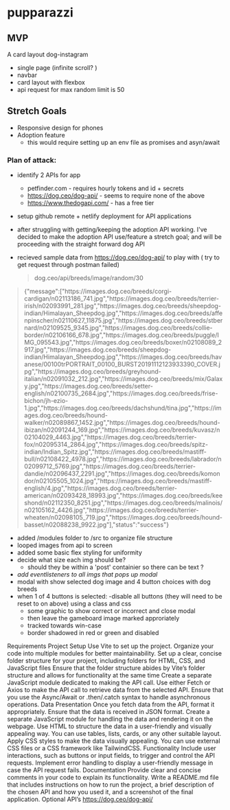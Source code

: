 # pupparazzi

## MVP

A card layout dog-instagram

- single page (infinite scroll? )
- navbar
- card layout with flexbox
- api request for max random limit is 50

## Stretch Goals

- Responsive design for phones
- Adoption feature
  - this would require setting up an env file as promises and asyn/await

### Plan of attack:

- identify 2 APIs for app

  - petfinder.com - requires hourly tokens and id + secrets
  - https://dog.ceo/dog-api/ - seems to require none of the above
  - https://www.thedogapi.com/ - has a free tier

- setup github remote + netlify deployment for API applications
- after struggling with getting/keeping the adoption API working. I've decided to make the adoption API use/feature a stretch goal; and will be proceeding with the straight forward dog API
- recieved sample data from https://dog.ceo/dog-api/ to play with ( try to get request through postman failed)
  > dog.ceo/api/breeds/image/random/30

> {"message":["https:\/\/images.dog.ceo\/breeds\/corgi-cardigan\/n02113186_741.jpg","https:\/\/images.dog.ceo\/breeds\/terrier-irish\/n02093991_281.jpg","https:\/\/images.dog.ceo\/breeds\/sheepdog-indian\/Himalayan_Sheepdog.jpg","https:\/\/images.dog.ceo\/breeds\/affenpinscher\/n02110627_11875.jpg","https:\/\/images.dog.ceo\/breeds\/stbernard\/n02109525_9345.jpg","https:\/\/images.dog.ceo\/breeds\/collie-border\/n02106166_678.jpg","https:\/\/images.dog.ceo\/breeds\/puggle\/IMG_095543.jpg","https:\/\/images.dog.ceo\/breeds\/boxer\/n02108089_2917.jpg","https:\/\/images.dog.ceo\/breeds\/sheepdog-indian\/Himalayan_Sheepdog.jpg","https:\/\/images.dog.ceo\/breeds\/havanese\/00100trPORTRAIT_00100_BURST20191112123933390_COVER.jpg","https:\/\/images.dog.ceo\/breeds\/greyhound-italian\/n02091032_212.jpg","https:\/\/images.dog.ceo\/breeds\/mix\/Galaxy.jpg","https:\/\/images.dog.ceo\/breeds\/setter-english\/n02100735_2684.jpg","https:\/\/images.dog.ceo\/breeds\/frise-bichon\/jh-ezio-1.jpg","https:\/\/images.dog.ceo\/breeds\/dachshund\/tina.jpg","https:\/\/images.dog.ceo\/breeds\/hound-walker\/n02089867_1452.jpg","https:\/\/images.dog.ceo\/breeds\/hound-ibizan\/n02091244_169.jpg","https:\/\/images.dog.ceo\/breeds\/kuvasz\/n02104029_4463.jpg","https:\/\/images.dog.ceo\/breeds\/terrier-fox\/n02095314_2864.jpg","https:\/\/images.dog.ceo\/breeds\/spitz-indian\/Indian_Spitz.jpg","https:\/\/images.dog.ceo\/breeds\/mastiff-bull\/n02108422_4978.jpg","https:\/\/images.dog.ceo\/breeds\/labrador\/n02099712_5769.jpg","https:\/\/images.dog.ceo\/breeds\/terrier-dandie\/n02096437_2291.jpg","https:\/\/images.dog.ceo\/breeds\/komondor\/n02105505_1024.jpg","https:\/\/images.dog.ceo\/breeds\/mastiff-english\/4.jpg","https:\/\/images.dog.ceo\/breeds\/terrier-american\/n02093428_18993.jpg","https:\/\/images.dog.ceo\/breeds\/keeshond\/n02112350_8251.jpg","https:\/\/images.dog.ceo\/breeds\/malinois\/n02105162_4426.jpg","https:\/\/images.dog.ceo\/breeds\/terrier-wheaten\/n02098105_719.jpg","https:\/\/images.dog.ceo\/breeds\/hound-basset\/n02088238_9922.jpg"],"status":"success"}

- added /modules folder to /src to organize file structure
- looped images from api to screen
- added some basic flex styling for uniformity
- decide what size each img should be?
  - should they be within a 'post' containier so there can be text ?
- _add eventlisteners to all imgs that pops up modal_
- modal with show selected dog image and 4 button choices with dog breeds
- when 1 of 4 buttons is selected:
  -disable all buttons (they will need to be reset to on above) using a class and css
  - some graphic to show correct or incorrect and close modal
  - then leave the gameboard image marked approriately
  - tracked towards win-case
  - border shadowed in red or green and disabled


Requirements
Project Setup
Use Vite to set up the project.
Organize your code into multiple modules for better maintainability.
Set up a clear, concise folder structure for your project, including folders for HTML, CSS, and JavaScript files
Ensure that the folder structure abides by Vite’s folder structure and allows for functionality at the same time
Create a separate JavaScript module dedicated to making the API call.
Use either Fetch or Axios to make the API call to retrieve data from the selected API. Ensure that you use the Async/Await or .then/.catch syntax to handle asynchronous operations.
Data Presentation
Once you fetch data from the API, format it appropriately. Ensure that the data is received in JSON format.
Create a separate JavaScript module for handling the data and rendering it on the webpage.
Use HTML to structure the data in a user-friendly and visually appealing way. You can use tables, lists, cards, or any other suitable layout.
Apply CSS styles to make the data visually appealing. You can use external CSS files or a CSS framework like TailwindCSS.
Functionality
Include user interactions, such as buttons or input fields, to trigger and control the API requests.
Implement error handling to display a user-friendly message in case the API request fails.
Documentation
Provide clear and concise comments in your code to explain its functionality.
Write a README.md file that includes instructions on how to run the project, a brief description of the chosen API and how you used it, and a screenshot of the final application.
Optional API’s
https://dog.ceo/dog-api/
